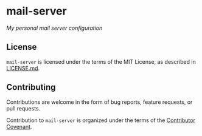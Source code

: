 # mail-server

*My personal mail server configuration*

## License

`mail-server` is licensed under the terms of the MIT License, as described in
[LICENSE.md](LICENSE.md).

## Contributing

Contributions are welcome in the form of bug reports, feature requests, or pull
requests.

Contribution to `mail-server` is organized under the terms of the [Contributor
Covenant](CONTRIBUTOR_COVENANT.md).
